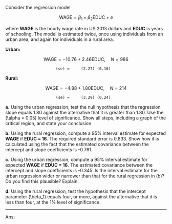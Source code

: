 Consider the regression model  

$$
\ \text{WAGE} = \beta_1 + \beta_2 \text{EDUC} + e \  
$$

where **WAGE** is the hourly wage rate in US 2013 dollars and **EDUC** is years of schooling. The model is estimated twice, once using individuals from an urban area, and again for individuals in a rural area.

**Urban:**  

$$
\ \text{WAGE} = -10.76 + 2.46 \text{EDUC}, \quad N = 986 \ 
$$

                          (se) =     (2.27) (0.16)

**Rural:**  

$$
\ \text{WAGE} = -4.88 + 1.80 \text{EDUC}, \quad N = 214 \ 
$$

                          (se) =     (3.29) (0.24)

**a.** Using the urban regression, test the null hypothesis that the regression slope equals 1.80 against the alternative that it is greater than 1.80. Use the \(\alpha = 0.05\) level of significance. Show all steps, including a graph of the critical region, and state your conclusion.

**b.** Using the rural regression, compute a 95% interval estimate for expected **WAGE** if **EDUC = 16**. The required standard error is 0.833. Show how it is calculated using the fact that the estimated covariance between the intercept and slope coefficients is -0.761.

**c.** Using the urban regression, compute a 95% interval estimate for expected **WAGE** if **EDUC = 16**. The estimated covariance between the intercept and slope coefficients is -0.345. Is the interval estimate for the urban regression wider or narrower than that for the rural regression in (b)? Do you find this plausible? Explain.

**d.** Using the rural regression, test the hypothesis that the intercept parameter \(\beta_1\) equals four, or more, against the alternative that it is less than four, at the 1% level of significance.

---
Ans:
